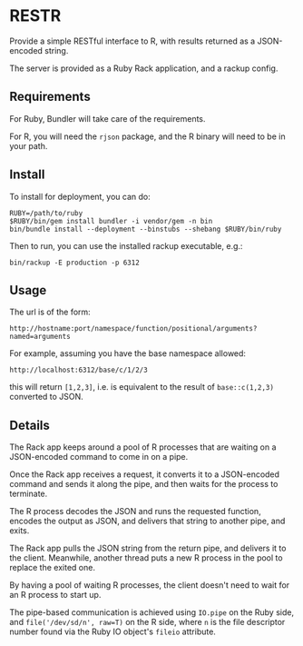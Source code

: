 # RESTR

Provide a simple RESTful interface to R, with results returned as a JSON-encoded string.

The server is provided as a Ruby Rack application, and a rackup config.

## Requirements

For Ruby, Bundler will take care of the requirements.

For R, you will need the `rjson` package, and the R binary will need to be in your path.

## Install

To install for deployment, you can do:

    RUBY=/path/to/ruby
    $RUBY/bin/gem install bundler -i vendor/gem -n bin
    bin/bundle install --deployment --binstubs --shebang $RUBY/bin/ruby

Then to run, you can use the installed rackup executable, e.g.:

    bin/rackup -E production -p 6312

## Usage

The url is of the form:

    http://hostname:port/namespace/function/positional/arguments?named=arguments

For example, assuming you have the base namespace allowed:

    http://localhost:6312/base/c/1/2/3

this will return `[1,2,3]`, i.e. is equivalent to the result of `base::c(1,2,3)` converted to JSON.

## Details

The Rack app keeps around a pool of R processes that are waiting on a JSON-encoded command to come in on a pipe.

Once the Rack app receives a request, it converts it to a JSON-encoded command and sends it along the pipe, and then waits for the process to terminate.

The R process decodes the JSON and runs the requested function, encodes the output as JSON, and delivers that string to another pipe, and exits.

The Rack app pulls the JSON string from the return pipe, and delivers it to the client.  Meanwhile, another thread puts a new R process in the pool to replace the exited one.

By having a pool of waiting R processes, the client doesn't need to wait for an R process to start up.

The pipe-based communication is achieved using `IO.pipe` on the Ruby side, and `file('/dev/sd/n', raw=T)` on the R side, where `n` is the file descriptor number found via the Ruby IO object's `fileio` attribute.
